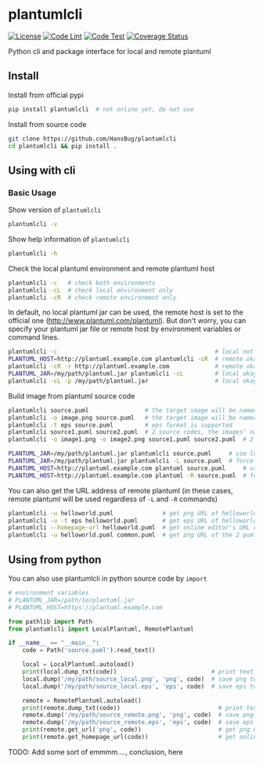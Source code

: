 # plantumlcli

[![License](https://img.shields.io/badge/License-Apache%202.0-blue.svg)](https://opensource.org/licenses/Apache-2.0)
[![Code Lint](https://github.com/HansBug/plantumlcli/workflows/Code%20Lint/badge.svg)](https://github.com/HansBug/plantumlcli/actions?query=workflow%3A%22Code+Lint%22)
[![Code Test](https://github.com/HansBug/plantumlcli/workflows/Code%20Test/badge.svg)](https://github.com/HansBug/plantumlcli/actions?query=workflow%3A%22Code+Test%22)
[![Coverage Status](https://coveralls.io/repos/github/HansBug/plantumlcli/badge.svg?branch=main)](https://coveralls.io/github/HansBug/plantumlcli?branch=main)

Python cli and package interface for local and remote plantuml

## Install

Install from official pypi

```bash
pip install plantumlcli  # not online yet, do not use
```

Install from source code

```bash
git clone https://github.com/HansBug/plantumlcli
cd plantumlcli && pip install .
```

## Using with cli

### Basic Usage

Show version of `plantumlcli`

```bash
plantumlcli -v
```

Show help information of `plantumlcli`

```bash
plantumlcli -h
```

Check the local plantuml environment and remote plantuml host

```bash
plantumlcli -c   # check both environments
plantumlcli -cL  # check local environment only
plantumlcli -cR  # check remote environment only
```

In default, no local plantuml jar can be used, the remote host is set to the official one (http://www.plantuml.com/plantuml). But don't worry, you can specify your plantuml jar file or remote host by environment variables or command lines.

```bash
plantumlcli -c                                             # local not okay, remote is okay
PLANTUML_HOST=http://plantuml.example.com plantumlcli -cR  # remote okay
plantumlcli -cR -r http://plantuml.example.com             # remote okay
PLANTUML_JAR=/my/path/plantuml.jar plantumlcli -cL         # local okay
plantumlcli -cL -p /my/path/plantuml.jar                   # local okay
```

Build image from plantuml source code

```bash
plantumlcli source.puml                # the target image will be named as 'source.png'
plantumlcli -o image.png source.puml   # the target image will be named as 'image.png'
plantumlcli -t eps source.puml         # eps format is supported
plantumlcli source1.puml source2.puml  # 2 source codes, the images' names will be 'source1.png' and 'source2.png'
plantumlcli -o image1.png -o image2.png source1.puml source2.puml  # 2 source codes, image will be 'image1.png' and 'image2.png'

PLANTUML_JAR=/my/path/plantuml.jar plantumlcli source.puml     # use local plantuml jar to build png
PLANTUML_JAR=/my/path/plantuml.jar plantumlcli -L source.puml  # force use local plantuml jar to build png
PLANTUML_HOST=http://plantuml.example.com plantuml source.puml     # use your plantuml host to build png
PLANTUML_HOST=http://plantuml.example.com plantuml -R source.puml  # force use your plantuml host to build png
```

You can also get the URL address of remote plantuml (in these cases, remote plantuml will be used regardless of `-L` and `-R` commands)

```bash
plantumlcli -u helloworld.puml              # get png URL of helloworld.puml
plantumlcli -u -t eps helloworld.puml       # get eps URL of helloworld.puml
plantumlcli --homepage-url helloworld.puml  # get online editor's URL of helloworld.puml
plantumlcli -u helloworld.puml common.puml  # get png URL of the 2 puml files (one line for one URL, in order)
```

## Using from python

You can also use plantumlcli in python source code by `import`

```python
# environment variables
# PLANTUML_JAR=/path/to/plantuml.jar
# PLANTUML_HOST=https://plantuml.example.com

from pathlib import Path
from plantumlcli import LocalPlantuml, RemotePlantuml

if __name__ == "__main__":
    code = Path('source.puml').read_text()

    local = LocalPlantuml.autoload()
    print(local.dump_txt(code))                           # print text graph of code
    local.dump('/my/path/source_local.png', 'png', code)  # save png to /my/path/source_local.png
    local.dump('/my/path/source_local.eps', 'eps', code)  # save eps to /my/path/source_local.eps

    remote = RemotePlantuml.autoload()
    print(remote.dump_txt(code))                            # print text graph of code
    remote.dump('/my/path/source_remote.png', 'png', code)  # save png to /my/path/source_remote.png
    remote.dump('/my/path/source_remote.eps', 'eps', code)  # save eps to /my/path/source_remote.eps
    print(remote.get_url('png', code))                      # get png url from remote host
    print(remote.get_homepage_url(code))                    # get online editor's url from remote host

```



TODO: Add some sort of emmmm...., conclusion, here

